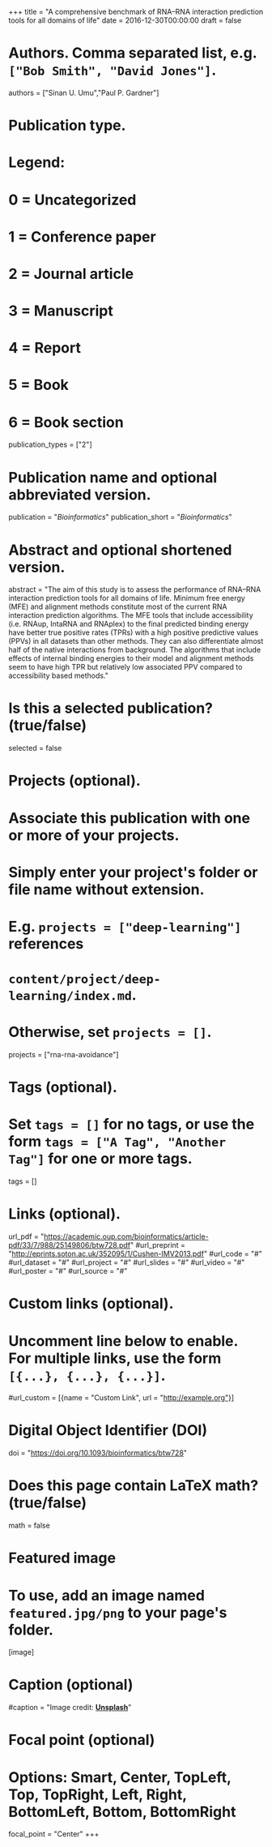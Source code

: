 +++
title = "A comprehensive benchmark of RNA–RNA interaction prediction tools for all domains of life"
date = 2016-12-30T00:00:00
draft = false

# Authors. Comma separated list, e.g. `["Bob Smith", "David Jones"]`.
authors = ["Sinan U. Umu","Paul P. Gardner"]
# Publication type.
# Legend:
# 0 = Uncategorized
# 1 = Conference paper
# 2 = Journal article
# 3 = Manuscript
# 4 = Report
# 5 = Book
# 6 = Book section
publication_types = ["2"]

# Publication name and optional abbreviated version.
publication = "*Bioinformatics*"
publication_short = "*Bioinformatics*"

# Abstract and optional shortened version.
abstract = "The aim of this study is to assess the performance of RNA–RNA interaction prediction tools for all domains of life. Minimum free energy (MFE) and alignment methods constitute most of the current RNA interaction prediction algorithms. The MFE tools that include accessibility (i.e. RNAup, IntaRNA and RNAplex) to the final predicted binding energy have better true positive rates (TPRs) with a high positive predictive values (PPVs) in all datasets than other methods. They can also differentiate almost half of the native interactions from background. The algorithms that include effects of internal binding energies to their model and alignment methods seem to have high TPR but relatively low associated PPV compared to accessibility based methods."


# Is this a selected publication? (true/false)
selected = false 

# Projects (optional).
#   Associate this publication with one or more of your projects.
#   Simply enter your project's folder or file name without extension.
#   E.g. `projects = ["deep-learning"]` references 
#   `content/project/deep-learning/index.md`.
#   Otherwise, set `projects = []`.
projects = ["rna-rna-avoidance"]

# Tags (optional).
#   Set `tags = []` for no tags, or use the form `tags = ["A Tag", "Another Tag"]` for one or more tags.
tags = []

# Links (optional).
url_pdf = "https://academic.oup.com/bioinformatics/article-pdf/33/7/988/25149806/btw728.pdf"
#url_preprint = "http://eprints.soton.ac.uk/352095/1/Cushen-IMV2013.pdf"
#url_code = "#"
#url_dataset = "#"
#url_project = "#"
#url_slides = "#"
#url_video = "#"
#url_poster = "#"
#url_source = "#"

# Custom links (optional).
#   Uncomment line below to enable. For multiple links, use the form `[{...}, {...}, {...}]`.
#url_custom = [{name = "Custom Link", url = "http://example.org"}]

# Digital Object Identifier (DOI)
doi = "https://doi.org/10.1093/bioinformatics/btw728"

# Does this page contain LaTeX math? (true/false)
math = false

# Featured image
# To use, add an image named `featured.jpg/png` to your page's folder. 
[image]
  # Caption (optional)
  #caption = "Image credit: [**Unsplash**](https://unsplash.com/photos/pLCdAaMFLTE)"

  # Focal point (optional)
  # Options: Smart, Center, TopLeft, Top, TopRight, Left, Right, BottomLeft, Bottom, BottomRight
  focal_point = "Center"
+++


